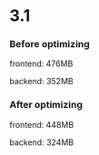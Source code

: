 # 3.1
### Before optimizing
frontend: 476MB

backend: 352MB

### After optimizing
frontend: 448MB

backend: 324MB
